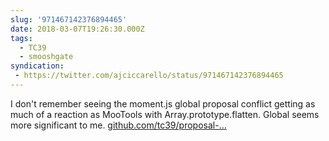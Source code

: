 ```yaml
---
slug: '971467142376894465'
date: 2018-03-07T19:26:30.000Z
tags:
  - TC39
  - smooshgate
syndication:
 - https://twitter.com/ajciccarello/status/971467142376894465
---
```


I don't remember seeing the moment.js global proposal conflict getting as much of a reaction as MooTools with Array.prototype.flatten. Global seems more significant to me.
[github.com/tc39/proposal-…](https://github.com/tc39/proposal-global/issues/20)
